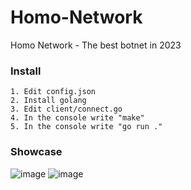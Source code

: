 # Homo-Network
Homo Network - The best botnet in 2023

### Install
```
1. Edit config.json
2. Install golang
3. Edit client/connect.go
4. In the console write "make"
5. In the console write "go run ."
```

### Showcase

![image](https://user-images.githubusercontent.com/123550911/226166600-51dfebd1-adfe-4744-ae21-74f67d92adb5.png)
![image](https://user-images.githubusercontent.com/123550911/226166625-5abd7836-fe17-4253-a19a-0ed1613f8de2.png)
